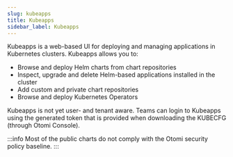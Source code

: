 ```yaml
---
slug: kubeapps
title: Kubeapps
sidebar_label: Kubeapps
---
```


Kubeapps is a web-based UI for deploying and managing applications in Kubernetes clusters. Kubeapps allows you to:

- Browse and deploy Helm charts from chart repositories
- Inspect, upgrade and delete Helm-based applications installed in the cluster
- Add custom and private chart repositories
- Browse and deploy Kubernetes Operators

Kubeapps is not yet user- and tenant aware. Teams can login to Kubeapps using the generated token that is provided when downloading the KUBECFG (through Otomi Console).

:::info
Most of the public charts do not comply with the Otomi security policy baseline.
:::